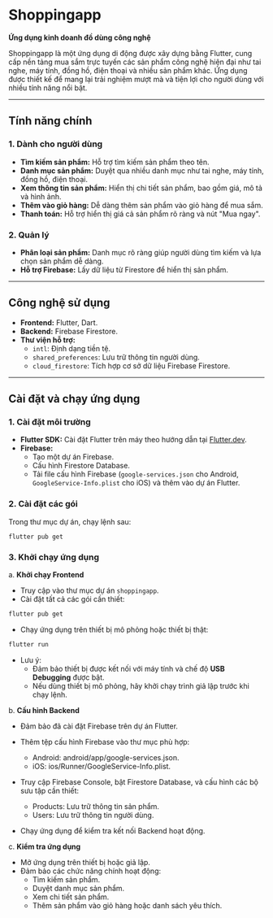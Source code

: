 # Shoppingapp

**Ứng dụng kinh doanh đồ dùng công nghệ**

Shoppingapp là một ứng dụng di động được xây dựng bằng Flutter, cung cấp nền tảng mua sắm trực tuyến các sản phẩm công nghệ hiện đại như tai nghe, máy tính, đồng hồ, điện thoại và nhiều sản phẩm khác. Ứng dụng được thiết kế để mang lại trải nghiệm mượt mà và tiện lợi cho người dùng với nhiều tính năng nổi bật.

---

## **Tính năng chính**

### 1. Dành cho người dùng
- **Tìm kiếm sản phẩm:** Hỗ trợ tìm kiếm sản phẩm theo tên.
- **Danh mục sản phẩm:** Duyệt qua nhiều danh mục như tai nghe, máy tính, đồng hồ, điện thoại.
- **Xem thông tin sản phẩm:** Hiển thị chi tiết sản phẩm, bao gồm giá, mô tả và hình ảnh.
- **Thêm vào giỏ hàng:** Dễ dàng thêm sản phẩm vào giỏ hàng để mua sắm.
- **Thanh toán:** Hỗ trợ hiển thị giá cả sản phẩm rõ ràng và nút "Mua ngay".

### 2. Quản lý
- **Phân loại sản phẩm:** Danh mục rõ ràng giúp người dùng tìm kiếm và lựa chọn sản phẩm dễ dàng.
- **Hỗ trợ Firebase:** Lấy dữ liệu từ Firestore để hiển thị sản phẩm.

---

## **Công nghệ sử dụng**

- **Frontend:** Flutter, Dart.
- **Backend:** Firebase Firestore.
- **Thư viện hỗ trợ:**
   - `intl`: Định dạng tiền tệ.
   - `shared_preferences`: Lưu trữ thông tin người dùng.
   - `cloud_firestore`: Tích hợp cơ sở dữ liệu Firebase Firestore.

---

## **Cài đặt và chạy ứng dụng**

### 1. Cài đặt môi trường
- **Flutter SDK:** Cài đặt Flutter trên máy theo hướng dẫn tại [Flutter.dev](https://docs.flutter.dev/get-started/install).
- **Firebase:**
   - Tạo một dự án Firebase.
   - Cấu hình Firestore Database.
   - Tải file cấu hình Firebase (`google-services.json` cho Android, `GoogleService-Info.plist` cho iOS) và thêm vào dự án Flutter.

### 2. Cài đặt các gói
Trong thư mục dự án, chạy lệnh sau:

```pash
flutter pub get
```
### 3. Khởi chạy ứng dụng
a. **Khởi chạy Frontend**
   - Truy cập vào thư mục dự án `shoppingapp`.
   - Cài đặt tất cả các gói cần thiết:
   ```bash
   flutter pub get
   ```
   - Chạy ứng dụng trên thiết bị mô phỏng hoặc thiết bị thật:
   ```bash
   flutter run
   ```
   - Lưu ý:
      - Đảm bảo thiết bị được kết nối với máy tính và chế độ **USB Debugging** được bật.
      - Nếu dùng thiết bị mô phỏng, hãy khởi chạy trình giả lập trước khi chạy lệnh.

b. **Cấu hình Backend**
- Đảm bảo đã cài đặt Firebase trên dự án Flutter.
- Thêm tệp cấu hình Firebase vào thư mục phù hợp:
   - Android: android/app/google-services.json.
   - iOS: ios/Runner/GoogleService-Info.plist.

- Truy cập Firebase Console, bật Firestore Database, và cấu hình các bộ sưu tập cần thiết:
   - Products: Lưu trữ thông tin sản phẩm.
   - Users: Lưu trữ thông tin người dùng.

- Chạy ứng dụng để kiểm tra kết nối Backend hoạt động.

c. **Kiểm tra ứng dụng**
- Mở ứng dụng trên thiết bị hoặc giả lập.
- Đảm bảo các chức năng chính hoạt động:
   - Tìm kiếm sản phẩm.
   - Duyệt danh mục sản phẩm.
   - Xem chi tiết sản phẩm.
   - Thêm sản phẩm vào giỏ hàng hoặc danh sách yêu thích.